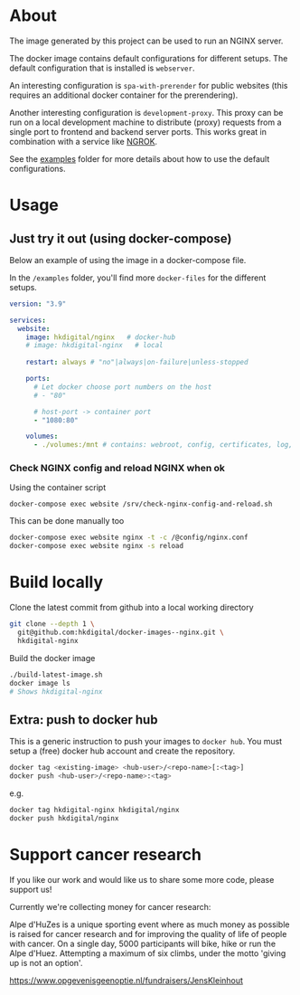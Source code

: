 
# About

The image generated by this project can be used to run an NGINX server.

The docker image contains default configurations for different setups. The default configuration that is installed is `webserver`.

An interesting configuration is `spa-with-prerender` for public websites (this requires an additional docker container for the prerendering).

Another interesting configuration is `development-proxy`. This proxy can be run on a local development machine to distribute (proxy) requests from a single port to frontend and backend server ports. This works great in combination with a service like [NGROK](https://ngrok.com/).

See the [examples](https://github.com/HKdigital/docker-image--nginx/tree/main/examples) folder for more details about how to use the default configurations.

# Usage

## Just try it out (using docker-compose)

Below an example of using the image in a docker-compose file.

In the `/examples` folder, you'll find more `docker-files` for the different setups.

```yaml
version: "3.9"

services:
  website:
    image: hkdigital/nginx   # docker-hub
    # image: hkdigital-nginx   # local
    
    restart: always # "no"|always|on-failure|unless-stopped

    ports:
      # Let docker choose port numbers on the host
      # - "80"

      # host-port -> container port
      - "1080:80"

    volumes:
      - ./volumes:/mnt # contains: webroot, config, certificates, log, media
```

### Check NGINX config and reload NGINX when ok

Using the container script

```
docker-compose exec website /srv/check-nginx-config-and-reload.sh
```

This can be done manually too

```bash
docker-compose exec website nginx -t -c /@config/nginx.conf
docker-compose exec website nginx -s reload
```

# Build locally

Clone the latest commit from github into a local working directory

```bash
git clone --depth 1 \
  git@github.com:hkdigital/docker-images--nginx.git \
  hkdigital-nginx
```

Build the docker image

```bash
./build-latest-image.sh
docker image ls
# Shows hkdigital-nginx
```

## Extra: push to docker hub

This is a generic instruction to push your images to `docker hub`. You must setup a (free) docker hub account and create the repository.

```bash
docker tag <existing-image> <hub-user>/<repo-name>[:<tag>]
docker push <hub-user>/<repo-name>:<tag>
```

e.g.

```bash
docker tag hkdigital-nginx hkdigital/nginx
docker push hkdigital/nginx
```

# Support cancer research

If you like our work and would like us to share some more code, please support us! 

Currently we're collecting money for cancer research:

Alpe d'HuZes is a unique sporting event where as much money as possible is raised for cancer research and for improving the quality of life of people with cancer. On a single day, 5000 participants will bike, hike or run the Alpe d'Huez. Attempting a maximum of six climbs, under the motto 'giving up is not an option'. 

https://www.opgevenisgeenoptie.nl/fundraisers/JensKleinhout
